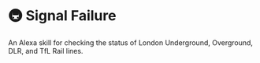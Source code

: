 # 🚇 Signal Failure

An Alexa skill for checking the status of London Underground, Overground, DLR, and TfL Rail lines.
